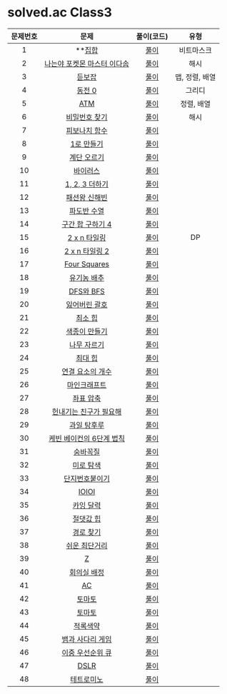 # solved.ac Class3

| 문제번호 |  문제  | 풀이(코드) | 유형 |    
|  :---:  | :---: |   :---:  |   :---:  |    
| 1  | **[집합](https://www.acmicpc.net/problem/11723) | [풀이]() | 비트마스크 |    
| 2  | [나는야 포켓몬 마스터 이다솜](https://www.acmicpc.net/problem/1620) | [풀이]() | 해시 |    
| 3  | [듣보잡](https://www.acmicpc.net/problem/1764) | [풀이]() | 맵, 정렬, 배열 |    
| 4  | [동전 0](https://www.acmicpc.net/problem/11047) | [풀이]() | 그리디 |    
| 5  | [ATM](https://www.acmicpc.net/problem/11399) | [풀이]() | 정렬, 배열 |    
| 6  | [비밀번호 찾기](https://www.acmicpc.net/problem/17219) | [풀이]() | 해시 |    
| 7  | [피보나치 함수](https://www.acmicpc.net/problem/1003) | [풀이]() |  |    
| 8  | [1로 만들기](https://www.acmicpc.net/problem/1463) | [풀이]() |  |    
| 9  | [계단 오르기](https://www.acmicpc.net/problem/2579) | [풀이]() |  |    
| 10  | [바이러스](https://www.acmicpc.net/problem/2606) | [풀이]() |  |    
| 11  | [1, 2, 3 더하기](https://www.acmicpc.net/problem/9095) | [풀이]() |  |    
| 12  | [패션왕 신해빈](https://www.acmicpc.net/problem/9375) | [풀이]() |  |    
| 13  | [파도반 수열](https://www.acmicpc.net/problem/9461) | [풀이]() |  |    
| 14  | [구간 합 구하기 4](https://www.acmicpc.net/problem/11659) | [풀이]() |  |    
| 15  | [2 x n 타일링](https://www.acmicpc.net/problem/11726) | [풀이]() | DP |    
| 16  | [2 x n 타일링 2](https://www.acmicpc.net/problem/11727) | [풀이]() |  |    
| 17  | [Four Squares](https://www.acmicpc.net/problem/17626) | [풀이]() |  |    
| 18  | [유기농 배추](https://www.acmicpc.net/problem/1012) | [풀이]() |  |    
| 19  | [DFS와 BFS](https://www.acmicpc.net/problem/1260) | [풀이]() |  |    
| 20  | [잃어버린 괄호](https://www.acmicpc.net/problem/1541) | [풀이]() |  |    
| 21  | [최소 힙](https://www.acmicpc.net/problem/1927) | [풀이]() |  |    
| 22  | [색종이 만들기](https://www.acmicpc.net/problem/2630) | [풀이]() |  |    
| 23  | [나무 자르기](https://www.acmicpc.net/problem/2805) | [풀이]() |  |    
| 24  | [최대 힙](https://www.acmicpc.net/problem/11279) | [풀이]() |  |    
| 25  | [연결 요소의 개수](https://www.acmicpc.net/problem/11724) | [풀이]() |  |    
| 26  | [마인크래프트](https://www.acmicpc.net/problem/18111) | [풀이]() |  |    
| 27  | [좌표 압축](https://www.acmicpc.net/problem/18870) | [풀이]() |  |    
| 28  | [헌내기는 친구가 필요해](https://www.acmicpc.net/problem/21736) | [풀이]() |  |    
| 29  | [과일 탕후루](https://www.acmicpc.net/problem/30804) | [풀이]() |  |    
| 30  | [케빈 베이컨의 6단계 법칙](https://www.acmicpc.net/problem/1389) | [풀이]() |  |    
| 31  | [숨바꼭질](https://www.acmicpc.net/problem/1697) | [풀이]() |  |    
| 32  | [미로 탐색](https://www.acmicpc.net/problem/2178) | [풀이]() |  |    
| 33  | [단지번호붙이기](https://www.acmicpc.net/problem/2667) | [풀이]() |  |    
| 34  | [IOIOI](https://www.acmicpc.net/problem/5525) | [풀이]() |  |    
| 35  | [카잉 달력](https://www.acmicpc.net/problem/6064) | [풀이]() |  |    
| 36  | [절댓값 힙](https://www.acmicpc.net/problem/11286) | [풀이]() |  |    
| 37  | [경로 찾기](https://www.acmicpc.net/problem/11403) | [풀이]() |  |    
| 38  | [쉬운 최단거리](https://www.acmicpc.net/problem/14940) | [풀이]() |  |    
| 39  | [Z](https://www.acmicpc.net/problem/1074) | [풀이]() |  |    
| 40  | [회의실 배정](https://www.acmicpc.net/problem/1931) | [풀이]() |  |    
| 41  | [AC](https://www.acmicpc.net/problem/5430) | [풀이]() |  |    
| 42  | [토마토](https://www.acmicpc.net/problem/7569) | [풀이]() |  |    
| 43  | [토마토](https://www.acmicpc.net/problem/7576) | [풀이]() |  |    
| 44  | [적록색약](https://www.acmicpc.net/problem/10026) | [풀이]() |  |    
| 45  | [뱀과 사다리 게임](https://www.acmicpc.net/problem/16928) | [풀이]() |  |    
| 46  | [이중 우선순위 큐](https://www.acmicpc.net/problem/7662) | [풀이]() |  |    
| 47  | [DSLR](https://www.acmicpc.net/problem/9019) | [풀이]() |  |    
| 48  | [테트로미노](https://www.acmicpc.net/problem/14500) | [풀이]() |  |    